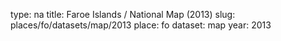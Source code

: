 type: na
title: Faroe Islands / National Map (2013)
slug: places/fo/datasets/map/2013
place: fo
dataset: map
year: 2013
